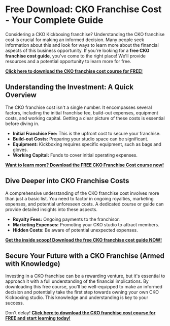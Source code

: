 # Free Download: CKO Franchise Cost - Your Complete Guide

Considering a CKO Kickboxing franchise? Understanding the CKO franchise cost is crucial for making an informed decision. Many people seek information about this and look for ways to learn more about the financial aspects of this business opportunity. If you're looking for a **free CKO franchise cost guide**, you've come to the right place! We'll provide resources and a potential opportunity to learn more for free.

[**Click here to download the CKO franchise cost course for FREE!**](https://udemywork.com/cko-franchise-cost)

## Understanding the Investment: A Quick Overview

The CKO franchise cost isn't a single number. It encompasses several factors, including the initial franchise fee, build-out expenses, equipment costs, and working capital. Getting a clear picture of these costs is essential before diving in.

*   **Initial Franchise Fee:** This is the upfront cost to secure your franchise.
*   **Build-out Costs:** Preparing your studio space can be significant.
*   **Equipment:** Kickboxing requires specific equipment, such as bags and gloves.
*   **Working Capital:** Funds to cover initial operating expenses.

[**Want to learn more? Download the FREE CKO Franchise Cost course now!**](https://udemywork.com/cko-franchise-cost)

## Dive Deeper into CKO Franchise Costs

A comprehensive understanding of the CKO franchise cost involves more than just a basic list. You need to factor in ongoing royalties, marketing expenses, and potential unforeseen costs. A dedicated course or guide can provide detailed insights into these aspects.

*   **Royalty Fees:** Ongoing payments to the franchisor.
*   **Marketing Expenses:** Promoting your CKO studio to attract members.
*   **Hidden Costs:** Be aware of potential unexpected expenses.

[**Get the inside scoop! Download the free CKO franchise cost guide NOW!**](https://udemywork.com/cko-franchise-cost)

## Secure Your Future with a CKO Franchise (Armed with Knowledge)

Investing in a CKO franchise can be a rewarding venture, but it's essential to approach it with a full understanding of the financial implications. By downloading this free course, you'll be well-equipped to make an informed decision and potentially take the first step towards owning your own CKO Kickboxing studio. This knowledge and understanding is key to your success.

Don't delay! **[Click here to download the CKO franchise cost course for FREE and start learning today!](https://udemywork.com/cko-franchise-cost)**
